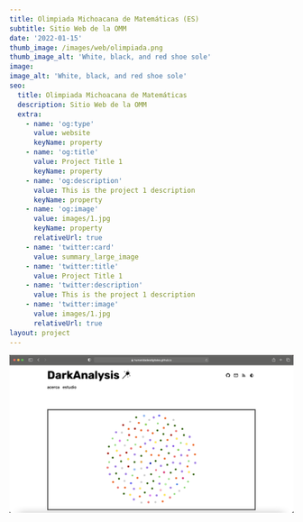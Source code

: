 ```yaml
---
title: Olimpiada Michoacana de Matemáticas (ES)
subtitle: Sitio Web de la OMM
date: '2022-01-15'
thumb_image: /images/web/olimpiada.png
thumb_image_alt: 'White, black, and red shoe sole'
image: 
image_alt: 'White, black, and red shoe sole'
seo:
  title: Olimpiada Michoacana de Matemáticas
  description: Sitio Web de la OMM
  extra:
    - name: 'og:type'
      value: website
      keyName: property
    - name: 'og:title'
      value: Project Title 1
      keyName: property
    - name: 'og:description'
      value: This is the project 1 description
      keyName: property
    - name: 'og:image'
      value: images/1.jpg
      keyName: property
      relativeUrl: true
    - name: 'twitter:card'
      value: summary_large_image
    - name: 'twitter:title'
      value: Project Title 1
    - name: 'twitter:description'
      value: This is the project 1 description
    - name: 'twitter:image'
      value: images/1.jpg
      relativeUrl: true
layout: project
---
```


![Checkmate](/images/web/dark.png)
